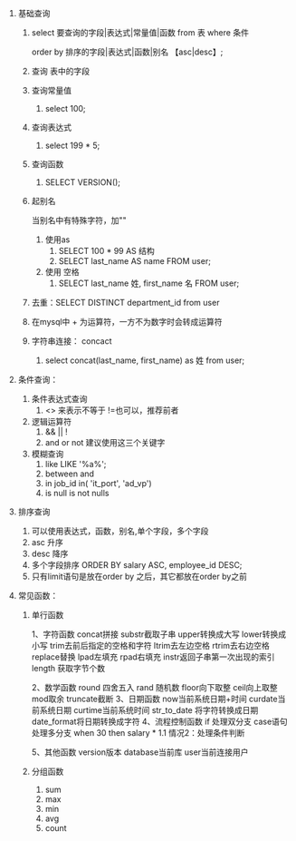 1. 基础查询

   1. select 
      	要查询的字段|表达式|常量值|函数
      from 
      	表
      where 
      	条件 

      order by 排序的字段|表达式|函数|别名 【asc|desc】;

   2. 查询 表中的字段

   3. 查询常量值

      1. select 100;

   4. 查询表达式

      1. select 199 * 5;

   5. 查询函数

      1. SELECT  VERSION();

   6. 起别名

      当别名中有特殊字符，加""

      1. 使用as
         1. SELECT 100 * 99 AS 结构
         2. SELECT last_name AS name FROM user;
      2. 使用 空格
         1. SELECT last_name 姓, first_name 名 FROM user;

   7. 去重：SELECT DISTINCT department_id from user

   8. 在mysql中 + 为运算符，一方不为数字时会转成运算符

   9. 字符串连接： concact

      1. select concat(last_name, first_name) as 姓 from user;

2. 条件查询：

   1. 条件表达式查询
      1. <> 来表示不等于  !=也可以，推荐前者
   2. 逻辑运算符
      1. &&  || !
      2. and or not 建议使用这三个关键字
   3. 模糊查询
      1. like    LIKE   '%a%';
      2. between   and
      3. in    job_id in( 'it_port', 'ad_vp')
      4. is null     is not nulls

3. 排序查询

   1. 可以使用表达式，函数，别名,单个字段，多个字段
   2. asc 升序
   3. desc 降序
   4. 多个字段排序  ORDER BY salary ASC, employee_id DESC;
   5. 只有limit语句是放在order by 之后，其它都放在order by之前

4. 常见函数：

   1. 单行函数

      1、字符函数
      	concat拼接
      	substr截取子串
      	upper转换成大写
      	lower转换成小写
      	trim去前后指定的空格和字符
      	ltrim去左边空格
      	rtrim去右边空格
      	replace替换
      	lpad左填充
      	rpad右填充
      	instr返回子串第一次出现的索引
      	length 获取字节个数
      	
      2、数学函数
      	round 四舍五入
      	rand 随机数
      	floor向下取整
      	ceil向上取整
      	mod取余
      	truncate截断
      3、日期函数
      	now当前系统日期+时间
      	curdate当前系统日期
      	curtime当前系统时间
      	str_to_date 将字符转换成日期
      	date_format将日期转换成字符
      4、流程控制函数
      	if 处理双分支
      	case语句 处理多分支
      		when 30 then salary * 1.1
      		情况2：处理条件判断
      	
      5、其他函数
      	version版本
      	database当前库
      	user当前连接用户

   2. 分组函数

      1. sum
      2. max
      3. min
      4. avg
      5. count